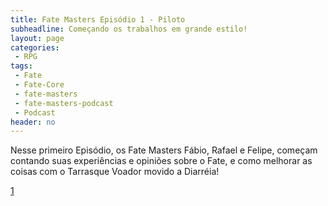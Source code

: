 ```yaml
---
title: Fate Masters Episódio 1 - Piloto
subheadline: Começando os trabalhos em grande estilo!
layout: page
categories:
 - RPG
tags:
 - Fate
 - Fate-Core
 - fate-masters
 - fate-masters-podcast
 - Podcast
header: no
---
```


Nesse primeiro Episódio, os Fate Masters Fábio, Rafael e Felipe, começam contando suas experiências e opiniões sobre o Fate, e como melhorar as coisas com o Tarrasque Voador movido a Diarréia!

[1]

[1]: https://archive.org/download/fate_masters_1_201506/fate_masters_1.mp3
